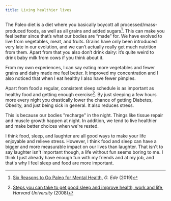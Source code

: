 ```yaml
---
title: Living healthier lives
---
```


The Paleo diet is a diet where you basically boycott all processed/mass-produced foods, as well as all grains and added sugars[^1]. This can make you feel better since that’s what our bodies are “made” for. We have evolved to live from vegetables, meat, and fruits. Grains have only been introduced very late in our evolution, and we can’t actually really get much nutrition from them. Apart from that you also don’t drink dairy: it’s quite weird to drink baby milk from cows if you think about it.

From my own experiences, I can say eating more vegetables and fewer grains and dairy made me feel better. It improved my concentration and I also noticed that when I eat healthy I also have fewer pimples.

Apart from food a regular, consistent sleep schedule is as important as healthy food and getting enough exercise[^2]. By just sleeping a few hours more every night you drastically lower the chance of getting Diabetes, Obesity, and just being sick in general. It also reduces stress.

This is because our bodies "recharge" in the night. Things like tissue repair and muscle growth happen at night. In addition, we tend to live healthier and make better choices when we're rested.

I think food, sleep, and laughter are all good ways to make your life enjoyable and relieve stress. However, I think food and sleep can have a bigger and more measurable impact on our lives than laughter. That isn't to say laughter isn't important though, a life without fun seems boring to me. I think I just already have enough fun with my friends and at my job, and that's why I feel sleep and food are more important.

[^1]: [Six Reasons to Go Paleo for Mental Health](https://www.psychologytoday.com/us/blog/diagnosis-diet/201909/six-reasons-go-paleo-mental-health), _G. Ede_ (2019)
[^2]: [Steps you can take to get good sleep and improve health, work and life](https://healthysleep.med.harvard.edu/need-sleep/whats-in-it-for-you/health), _Harvard University_ (2008)
